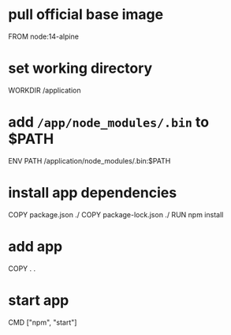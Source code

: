 # pull official base image
FROM node:14-alpine

# set working directory
WORKDIR /application

# add `/app/node_modules/.bin` to $PATH
ENV PATH /application/node_modules/.bin:$PATH

# install app dependencies

COPY package.json ./
COPY package-lock.json ./
RUN npm install

# add app
COPY . .

# start app
CMD ["npm", "start"]